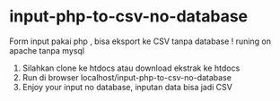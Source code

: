 # input-php-to-csv-no-database
Form input pakai php , bisa eksport ke CSV tanpa database ! runing on apache tanpa mysql

1. Silahkan clone ke htdocs atau download ekstrak ke htdocs
2. Run di browser localhost/input-php-to-csv-no-database
3. Enjoy your input no database, inputan data  bisa jadi CSV
